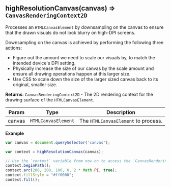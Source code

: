 <a name="highResolutionCanvas"></a>

## highResolutionCanvas(canvas) ⇒ <code>CanvasRenderingContext2D</code>
Processes an `HTMLCanvasElement` by downsampling on the canvas to ensure that the drawn visuals do not look blurry on high-DPI screens.

Downsampling on the canvas is achieved by performing the following three actions:

- Figure out the amount we need to scale our visuals by, to match the intended device's DPI setting.
- Physically increase the size of our canvas by the scale amount and ensure all drawing operations happen at this larger size.
- Use CSS to scale down the size of the larger sized canvas back to its original, smaller size.

**Returns**: <code>CanvasRenderingContext2D</code> - The 2D rendering context for the drawing surface of the `HTMLCanvasElement`.

| Param | Type | Description |
| --- | --- | --- |
| canvas | <code>HTMLCanvasElement</code> | The `HTMLCanvasElement` to process. |

**Example**
```js
var canvas = document.querySelector('canvas');

var context = highResolutionCanvas(canvas);

// Use the `context` variable from now on to access the `CanvasRenderingContext2D` interface.
context.beginPath();
context.arc(200, 200, 100, 0, 2 * Math.PI, true);
context.fillStyle = "#ff0000";
context.fill();
```

